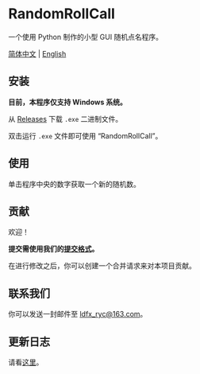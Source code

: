 # RandomRollCall

一个使用 Python 制作的小型 GUI 随机点名程序。

[简体中文](./README.zh-Hans.md) | [English](./README.md)

## 安装

**目前，本程序仅支持 Windows 系统。**

从 [Releases](https://github.com/ren-yc/RandomRollCall/releases) 下载 `.exe` 二进制文件。

双击运行 `.exe` 文件即可使用 “RandomRollCall”。

## 使用

单击程序中央的数字获取一个新的随机数。

## 贡献

欢迎！

**提交需使用我们的[提交格式](https://github.com/ren-yc/RycGitCommitMsgStd)。**

在进行修改之后，你可以创建一个合并请求来对本项目贡献。

## 联系我们

你可以发送一封邮件至 [ldfx_ryc@163.com](mailto:ldfx_ryc@163.com)。

## 更新日志

请看[这里](./CHANGELOG.md)。